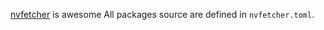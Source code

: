[nvfetcher](https://github.com/berberman/nvfetcher) is awesome
All packages source are defined in `nvfetcher.toml`.
